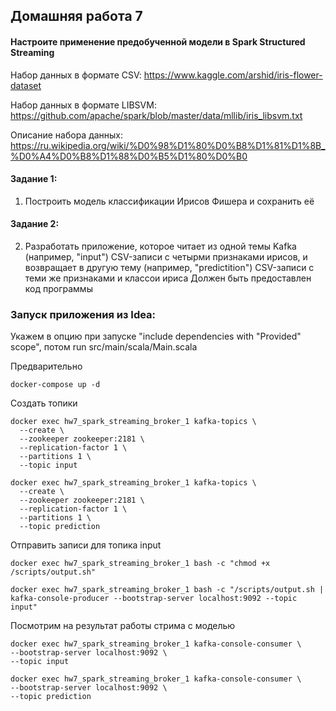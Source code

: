 ## Домашняя работа 7
#### Настроите применение предобученной модели в Spark Structured Streaming

Набор данных в формате CSV: https://www.kaggle.com/arshid/iris-flower-dataset

Набор данных в формате LIBSVM: https://github.com/apache/spark/blob/master/data/mllib/iris_libsvm.txt

Описание набора данных: https://ru.wikipedia.org/wiki/%D0%98%D1%80%D0%B8%D1%81%D1%8B_%D0%A4%D0%B8%D1%88%D0%B5%D1%80%D0%B0


#### Задание 1:
1) Построить модель классификации Ирисов Фишера и сохранить её

#### Задание 2:
2) Разработать приложение, которое читает из одной темы Kafka (например, "input") CSV-записи с четырми признаками ирисов, и возвращает в другую тему (например, "predictition") CSV-записи с теми же признаками и классои ириса
   Должен быть предоставлен код программы

### Запуск приложения из Idea:
Укажем в опцию при запуске "include dependencies with "Provided" scope", потом run src/main/scala/Main.scala

Предварительно
```
docker-compose up -d
```

Создать топики 
```
docker exec hw7_spark_streaming_broker_1 kafka-topics \
  --create \
  --zookeeper zookeeper:2181 \
  --replication-factor 1 \
  --partitions 1 \
  --topic input

docker exec hw7_spark_streaming_broker_1 kafka-topics \
  --create \
  --zookeeper zookeeper:2181 \
  --replication-factor 1 \
  --partitions 1 \
  --topic prediction
```
Отправить записи для топика input

```
docker exec hw7_spark_streaming_broker_1 bash -c "chmod +x /scripts/output.sh"
 
docker exec hw7_spark_streaming_broker_1 bash -c "/scripts/output.sh | kafka-console-producer --bootstrap-server localhost:9092 --topic input"
```

Посмотрим на результат работы стрима с моделью
```
docker exec hw7_spark_streaming_broker_1 kafka-console-consumer \
--bootstrap-server localhost:9092 \
--topic input

docker exec hw7_spark_streaming_broker_1 kafka-console-consumer \
--bootstrap-server localhost:9092 \
--topic prediction
```
